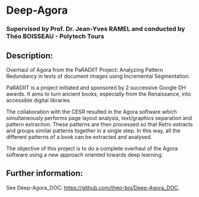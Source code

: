 # Deep-Agora
### Supervised by Prof. Dr. Jean-Yves RAMEL and conducted by Théo BOISSEAU - Polytech Tours


## Description:
Overhaul of Agora from the PaRADIIT Project: Analyzing Pattern Redundancy in texts of document images using Incremental Segmentation.

PaRADIIT is a project initiated and sponsored by 2 successive Google DH awards. It aims to turn ancient books, especially from the Renaissance, into accessible digital libraries.

The collaboration with the CESR resulted in the Agora software which simultaneously performs page layout analysis, text/graphics separation and pattern extraction. These patterns are then processed so that Retro extracts and groups similar patterns together in a single step. In this way, all the different patterns of a book can be extracted and analysed.

The objective of this project is to do a complete overhaul of the Agora software using a new approach oriented towards deep learning.

## Further information:
See Deep-Agora_DOC: https://github.com/theo-boi/Deep-Agora_DOC.
